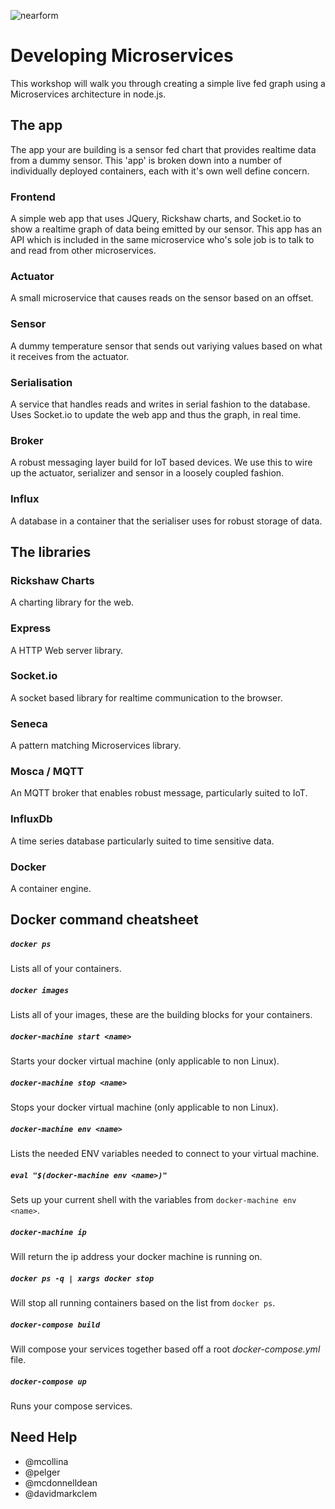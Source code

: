 ![nearform](https://rawgit.com/mcollina/enterprise-iot-systems-with-mqtt-and-node/master/src/images/nearform.svg)

# Developing Microservices

This workshop will walk you through creating a simple live fed graph
using a Microservices architecture in node.js.

## The app
The app your are building is a sensor fed chart that provides realtime
data from a dummy sensor. This 'app' is broken down into a number of
individually deployed containers, each with it's own well define concern.

### Frontend
A simple web app that uses JQuery, Rickshaw charts, and Socket.io to show
a realtime graph of data being emitted by our sensor. This app has an API
which is included in the same microservice who's sole job is to talk to
and read from other microservices.

### Actuator
A small microservice that causes reads on the sensor based on an offset.

### Sensor
A dummy temperature sensor that sends out variying values based on what it
receives from the actuator.

### Serialisation
A service that handles reads and writes in serial fashion to the database. Uses
Socket.io to update the web app and thus the graph, in real time.

### Broker
A robust messaging layer build for IoT based devices. We use this to wire up
the actuator, serializer and sensor in a loosely coupled fashion.

### Influx
A database in a container that the serialiser uses for robust storage of data.

## The libraries

### Rickshaw Charts
A charting library for the web.

### Express
A HTTP Web server library.

### Socket.io
A socket based library for realtime communication to the browser.

### Seneca
A pattern matching Microservices library.

### Mosca / MQTT
An MQTT broker that enables robust message, particularly suited to IoT.

### InfluxDb
A time series database particularly suited to time sensitive data.

### Docker
A container engine.

## Docker command cheatsheet

##### `docker ps`
Lists all of your containers.

##### `docker images`
Lists all of your images, these are the building blocks for your containers.

##### `docker-machine start <name>`
Starts your docker virtual machine (only applicable to non Linux).

##### `docker-machine stop <name>`
Stops your docker virtual machine (only applicable to non Linux).

##### `docker-machine env <name>`
Lists the needed ENV variables needed to connect to your virtual machine.

##### `eval "$(docker-machine env <name>)"`
Sets up your current shell with the variables from `docker-machine env <name>`.

##### `docker-machine ip`
Will return the ip address your docker machine is running on.

##### `docker ps -q | xargs docker stop`
Will stop all running containers based on the list from `docker ps`.

##### `docker-compose build`
Will compose your services together based off a root _docker-compose.yml_ file.

##### `docker-compose up`
Runs your compose services.

## Need Help

- @mcollina
- @pelger
- @mcdonnelldean
- @davidmarkclem

